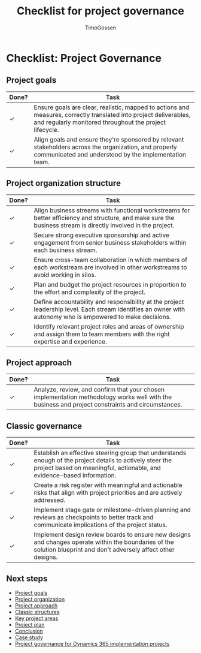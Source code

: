 ﻿---
title:  Checklist for project governance
description: Checklist for project governance in Dynamics 365 implementation projects.
author: TimoGossen
ms.author: timogoss
ms.date: 05/17/2023
ms.topic: conceptual
---

# Checklist: Project Governance

## Project goals

|Done?  |Task  |
|---------|---------|
|&check;|Ensure goals are clear, realistic, mapped to actions and measures, correctly translated into project deliverables, and regularly monitored throughout the project lifecycle.|
|&check;|Align goals and ensure they're sponsored by relevant stakeholders across the organization, and properly communicated and understood by the implementation team.|

## Project organization structure

|Done?  |Task  |
|---------|---------|
|&check;|Align business streams with functional workstreams for better efficiency and structure, and make sure the business stream is directly involved in the project.|
|&check;|Secure strong executive sponsorship and active engagement from senior business stakeholders within each business stream.|
|&check;|Ensure cross-team collaboration in which members of each workstream are involved in other workstreams to avoid working in silos.|
|&check;|Plan and budget the project resources in proportion to the effort and complexity of the project.|
|&check;|Define accountability and responsibility at the project leadership level. Each stream identifies an owner with autonomy who is empowered to make decisions.|
|&check;|Identify relevant project roles and areas of ownership and assign them to team members with the right expertise and experience.|

## Project approach

|Done?  |Task  |
|---------|---------|
|&check;|Analyze, review, and confirm that your chosen implementation methodology works well with the business and project constraints and circumstances.|

## Classic governance

|Done?  |Task  |
|---------|---------|
|&check;|Establish an effective steering group that understands enough of the project details to actively steer the project based on meaningful, actionable, and evidence-based information.|
|&check;|Create a risk register with meaningful and actionable risks that align with project priorities and are actively addressed.|
|&check;|Implement stage gate or milestone-driven planning and reviews as checkpoints to better track and communicate implications of the project status.|
|&check;|Implement design review boards to ensure new designs and changes operate within the boundaries of the solution blueprint and don't adversely affect other designs.|

## Next steps

- [Project goals](project-governance-project-goals.md)  
- [Project organization](project-governance-project-organization.md)  
- [Project approach](project-governance-project-approach.md)  
- [Classic structures](project-governance-classic-structures.md)  
- [Key project areas](project-governance-key-project-areas.md)  
- [Project plan](project-governance-project-plan.md)  
- [Conclusion](project-governance-conclusion.md)  
- [Case study](project-governance-case-study.md)  
- [Project governance for Dynamics 365 implementation projects](project-governance.md)  
